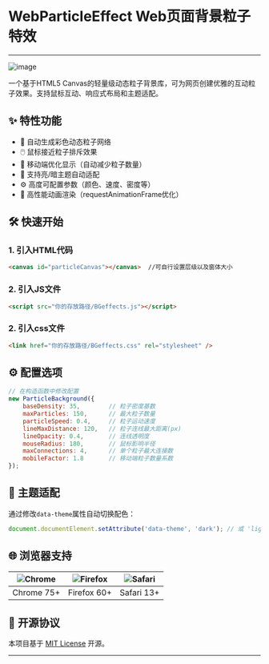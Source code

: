 # WebParticleEffect Web页面背景粒子特效

-----

![image](https://github.com/user-attachments/assets/3d6a44fb-6ca3-4f20-8a71-57176c0f2409)

一个基于HTML5 Canvas的轻量级动态粒子背景库，可为网页创建优雅的互动粒子效果。支持鼠标互动、响应式布局和主题适配。

## ✨ 特性功能
- 🌌 自动生成彩色动态粒子网络
- 🖱️ 鼠标接近粒子排斥效果
- 📱 移动端优化显示（自动减少粒子数量）
- 🎨 支持亮/暗主题自动适配
- ⚙️ 高度可配置参数（颜色、速度、密度等）
- 🚀 高性能动画渲染（requestAnimationFrame优化）

## 🛠️ 快速开始

### 1. 引入HTML代码
```html
<canvas id="particleCanvas"></canvas>  //可自行设置层级以及窗体大小
```

### 2. 引入JS文件
```html
<script src="你的存放路径/BGeffects.js"></script>
```

### 2. 引入css文件
```html
<link href="你的存放路径/BGeffects.css" rel="stylesheet" />
```

## ⚙️ 配置选项
```javascript
// 在构造函数中修改配置
new ParticleBackground({
    baseDensity: 35,        // 粒子密度基数
    maxParticles: 150,      // 最大粒子数量
    particleSpeed: 0.4,     // 粒子运动速度
    lineMaxDistance: 120,   // 粒子连线最大距离(px)
    lineOpacity: 0.4,       // 连线透明度
    mouseRadius: 180,       // 鼠标影响半径
    maxConnections: 4,      // 单个粒子最大连接数
    mobileFactor: 1.8       // 移动端粒子数量系数
});
```

## 🎨 主题适配
通过修改`data-theme`属性自动切换配色：
```javascript
document.documentElement.setAttribute('data-theme', 'dark'); // 或 'light'
```

## 🌐 浏览器支持
| ![Chrome](https://img.icons8.com/color/48/chrome--v1.png) | ![Firefox](https://img.icons8.com/color/48/firefox.png) | ![Safari](https://img.icons8.com/color/48/safari.png) |
|-----------------------------------------------------------|--------------------------------------------------------|-------------------------------------------------------|
| Chrome 75+                                                | Firefox 60+                                            | Safari 13+                                           |

## 📜 开源协议
本项目基于 [MIT License](LICENSE) 开源。

---
